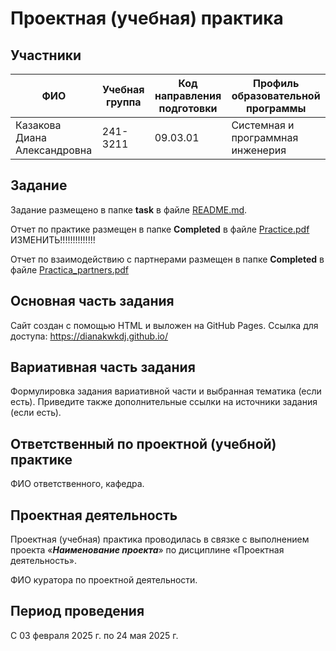 # Проектная (учебная) практика

## Участники

| ФИО | Учебная группа | Код направления подготовки | Профиль образовательной программы |
|-|-|-|-|
| Казакова Диана Александровна | 241-3211 | 09.03.01 | Cистемная и программная инженерия |


## Задание

Задание размещено в папке **task** в файле [README.md](task/README.md).

Отчет по практике размещен в папке **Completed** в файле [Practice.pdf](Completed_task/Practice/Practice.pdf)  ИЗМЕНИТЬ!!!!!!!!!!!!!!

Отчет по взаимодействию с партнерами размещен в папке **Completed** в файле [Practica_partners.pdf](Completed_task/Practica_partners/Practica_partners.pdf)

## Основная часть задания
Сайт создан с помощью HTML и выложен на GitHub Pages. Ссылка для доступа:
https://dianakwkdj.github.io/

## Вариативная часть задания

Формулировка задания вариативной части и выбранная тематика (если есть). Приведите также дополнительные ссылки на источники задания (если есть).

## Ответственный по проектной (учебной) практике

ФИО ответственного, кафедра.

## Проектная деятельность

Проектная (учебная) практика проводилась в связке с выполнением проекта «***Наименование проекта***» по дисциплине «Проектная деятельность».

ФИО куратора по проектной деятельности.

## Период проведения

С 03 февраля 2025 г. по 24 мая 2025 г.
